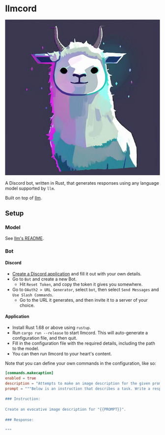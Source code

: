 # llmcord

![llmcord logo: a vaguely Discord Clyde-looking llama](docs/llmcord.png)

A Discord bot, written in Rust, that generates responses using any language model supported by `llm`.

Built on top of [llm](https://crates.io/crates/llm).

## Setup

### Model

See [llm's README](https://github.com/rustformers/llm#getting-models).

### Bot

#### Discord

- [Create a Discord application](https://discord.com/developers/applications) and fill it out with your own details.
- Go to `Bot` and create a new Bot.
  - Hit `Reset Token`, and copy the token it gives you somewhere.
- Go to `OAuth2 > URL Generator`, select `bot`, then select `Send Messages` and `Use Slash Commands`.
  - Go to the URL it generates, and then invite it to a server of your choice.

#### Application

- Install Rust 1.68 or above using `rustup`.
- Run `cargo run --release` to start llmcord. This will auto-generate a configuration file, and then quit.
- Fill in the configuration file with the required details, including the path to the model.
- You can then run llmcord to your heart's content.

Note that you can define your own commands in the configuration, like so:

```toml
[commands.makecaption]
enabled = true
description = "Attempts to make an image description for the given prompt."
prompt = """Below is an instruction that describes a task. Write a response that appropriately completes the request.

### Instruction:

Create an evocative image description for "{{PROMPT}}".

### Response:

"""
```